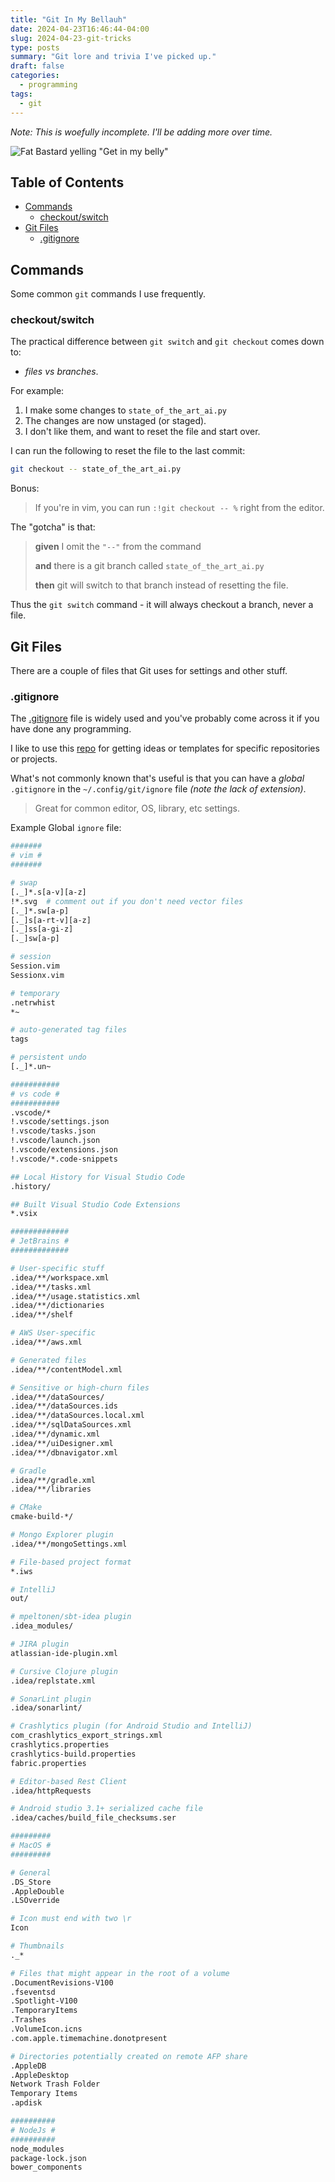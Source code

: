 ```yaml
---
title: "Git In My Bellauh"
date: 2024-04-23T16:46:44-04:00
slug: 2024-04-23-git-tricks
type: posts
summary: "Git lore and trivia I've picked up."
draft: false
categories:
  - programming
tags:
  - git
---
```


_Note: This is woefully incomplete. I'll be adding more over time._

![Fat Bastard yelling "Get in my belly"](/fat_bastard.jpeg)

## Table of Contents

- [Commands](#commands)
  - [checkout/switch](#checkoutswitch)
- [Git Files](#git-files)
  - [.gitignore](#gitignore)

## Commands

Some common `git` commands I use frequently.

### checkout/switch

The practical difference between `git switch` and `git checkout` comes down to:

- _files vs branches_.

For example:

1. I make some changes to `state_of_the_art_ai.py`
1. The changes are now unstaged (or staged).
1. I don't like them, and want to reset the file and start over.

I can run the following to reset the file to the last commit:

```sh
git checkout -- state_of_the_art_ai.py
```

Bonus:

> If you're in vim, you can run `:!git checkout -- %` right from the editor.

The "gotcha" is that:

> **given** I omit the `"--"` from the command
>
> **and** there is a git branch called `state_of_the_art_ai.py`
>
> **then** git will switch to that branch instead of resetting the file.

Thus the `git switch` command - it will always checkout a branch, never a file.

## Git Files

There are a couple of files that Git uses for settings and other stuff.

### .gitignore

The [.gitignore](https://git-scm.com/docs/gitignore) file is widely used and you've probably come across it if you have done any programming.

I like to use this [repo](https://github.com/github/gitignore) for getting ideas or templates for specific repositories or projects.

What's not commonly known that's useful is that you can have a _global_ `.gitignore` in the `~/.config/git/ignore` file _(note the lack of extension)_.

> Great for common editor, OS, library, etc settings.

Example Global `ignore` file:

```sh
#######
# vim #
#######

# swap
[._]*.s[a-v][a-z]
!*.svg  # comment out if you don't need vector files
[._]*.sw[a-p]
[._]s[a-rt-v][a-z]
[._]ss[a-gi-z]
[._]sw[a-p]

# session
Session.vim
Sessionx.vim

# temporary
.netrwhist
*~

# auto-generated tag files
tags

# persistent undo
[._]*.un~

###########
# vs code #
###########
.vscode/*
!.vscode/settings.json
!.vscode/tasks.json
!.vscode/launch.json
!.vscode/extensions.json
!.vscode/*.code-snippets

## Local History for Visual Studio Code
.history/

## Built Visual Studio Code Extensions
*.vsix

#############
# JetBrains #
#############

# User-specific stuff
.idea/**/workspace.xml
.idea/**/tasks.xml
.idea/**/usage.statistics.xml
.idea/**/dictionaries
.idea/**/shelf

# AWS User-specific
.idea/**/aws.xml

# Generated files
.idea/**/contentModel.xml

# Sensitive or high-churn files
.idea/**/dataSources/
.idea/**/dataSources.ids
.idea/**/dataSources.local.xml
.idea/**/sqlDataSources.xml
.idea/**/dynamic.xml
.idea/**/uiDesigner.xml
.idea/**/dbnavigator.xml

# Gradle
.idea/**/gradle.xml
.idea/**/libraries

# CMake
cmake-build-*/

# Mongo Explorer plugin
.idea/**/mongoSettings.xml

# File-based project format
*.iws

# IntelliJ
out/

# mpeltonen/sbt-idea plugin
.idea_modules/

# JIRA plugin
atlassian-ide-plugin.xml

# Cursive Clojure plugin
.idea/replstate.xml

# SonarLint plugin
.idea/sonarlint/

# Crashlytics plugin (for Android Studio and IntelliJ)
com_crashlytics_export_strings.xml
crashlytics.properties
crashlytics-build.properties
fabric.properties

# Editor-based Rest Client
.idea/httpRequests

# Android studio 3.1+ serialized cache file
.idea/caches/build_file_checksums.ser

#########
# MacOS #
#########

# General
.DS_Store
.AppleDouble
.LSOverride

# Icon must end with two \r
Icon

# Thumbnails
._*

# Files that might appear in the root of a volume
.DocumentRevisions-V100
.fseventsd
.Spotlight-V100
.TemporaryItems
.Trashes
.VolumeIcon.icns
.com.apple.timemachine.donotpresent

# Directories potentially created on remote AFP share
.AppleDB
.AppleDesktop
Network Trash Folder
Temporary Items
.apdisk

##########
# NodeJs #
##########
node_modules
package-lock.json
bower_components

```
